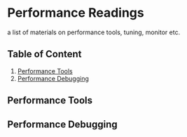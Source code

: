 # Performance Readings
a list of materials on performance tools, tuning, monitor etc.

## <a name='TOC'>Table of Content</a>
1. [Performance Tools](#Perf-Tool)
2. [Performance Debugging](#Perf-Debug)

## <a name='Perf-Tool'> Performance Tools


## <a name='Perf-Debug'> Performance Debugging


